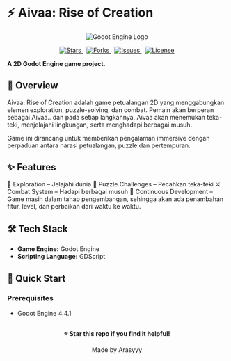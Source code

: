 # ⚡ Aivaa: Rise of Creation

<div align="center">

![Godot Engine Logo](https://vectorseek.com/wp-content/uploads/2023/07/Godot-Logo-Vector.svg-.png)

</div>

<p align="center">
  <a href="https://github.com/ReiArasy/Aivaa-Rise-of-Creation/stargazers">
    <img src="https://img.shields.io/github/stars/ReiArasy/Aivaa-Rise-of-Creation?style=for-the-badge" alt="Stars"/>
  </a>
  &nbsp;
  <a href="https://github.com/ReiArasy/Aivaa-Rise-of-Creation/network">
    <img src="https://img.shields.io/github/forks/ReiArasy/Aivaa-Rise-of-Creation?style=for-the-badge" alt="Forks"/>
  </a>
  &nbsp;
  <a href="https://github.com/ReiArasy/Aivaa-Rise-of-Creation/issues">
    <img src="https://img.shields.io/github/issues/ReiArasy/Aivaa-Rise-of-Creation?style=for-the-badge" alt="Issues"/>
  </a>
  &nbsp;
  <a href="LICENSE">
    <img src="https://img.shields.io/github/license/ReiArasy/Aivaa-Rise-of-Creation?style=for-the-badge" alt="License"/>
  </a>
</p>


**A 2D Godot Engine game project.**



## 📖 Overview

Aivaa: Rise of Creation adalah game petualangan 2D yang menggabungkan elemen exploration, puzzle-solving, dan combat. Pemain akan berperan sebagai Aivaa.. dan pada setiap langkahnya, Aivaa akan menemukan teka-teki, menjelajahi lingkungan, serta menghadapi berbagai musuh.

Game ini dirancang untuk memberikan pengalaman immersive dengan perpaduan antara narasi petualangan, puzzle dan pertempuran.


## ✨ Features

🔎 Exploration – Jelajahi dunia 
🧩 Puzzle Challenges – Pecahkan teka-teki 
⚔️ Combat System – Hadapi berbagai musuh 
🚀 Continuous Development – Game masih dalam tahap pengembangan, sehingga akan ada penambahan fitur, level, dan perbaikan dari waktu ke waktu.


## 🛠️ Tech Stack

- **Game Engine:** Godot Engine
- **Scripting Language:** GDScript


## 🚀 Quick Start

### Prerequisites

- Godot Engine 4.4.1

##


<div align="center">


**⭐ Star this repo if you find it helpful!**

Made  by Arasyyy

</div>

